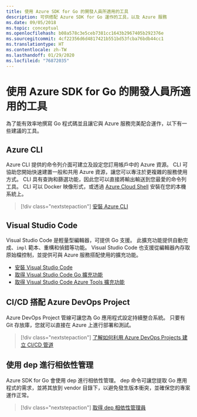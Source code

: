 ```yaml
---
title: 使用 Azure SDK for Go 的開發人員所適用的工具
description: 可供搭配 Azure SDK for Go 運作的工具，以及 Azure 服務
ms.date: 09/05/2018
ms.topic: conceptual
ms.openlocfilehash: b08a578c3e5ceb7381cc1643b2967405b292376e
ms.sourcegitcommit: 4cf22356d6d4817421b551bd53fcba76bdb44cc1
ms.translationtype: HT
ms.contentlocale: zh-TW
ms.lasthandoff: 01/29/2020
ms.locfileid: "76872035"
---
```

# <a name="tools-for-developers-using-the-azure-sdk-for-go"></a>使用 Azure SDK for Go 的開發人員所適用的工具

為了能有效率地撰寫 Go 程式碼並且讓它與 Azure 服務完美配合運作，以下有一些建議的工具。

## <a name="azure-cli"></a>Azure CLI

Azure CLI 提供的命令列介面可建立及設定您訂用帳戶中的 Azure 資源。 CLI 可協助您開始快速建置一般和共用 Azure 資源，讓您可以專注於更複雜的服務使用方式。 CLI 具有查詢和篩選功能，因此您可以直接將輸出輸送到您最愛的命令列工具。 CLI 可以 Docker 映像形式，或透過 [Azure Cloud Shell](https://docs.microsoft.com/azure/cloud-shell/overview) 安裝在您的本機系統上。

> [!div class="nextstepaction"]
> [安裝 Azure CLI](/cli/azure/install-azure-cli)

## <a name="visual-studio-code"></a>Visual Studio Code

Visual Studio Code 是輕量型編輯器，可提供 Go 支援。 此擴充功能提供自動完成、`impl` 範本、重構和偵錯等功能。 Visual Studio Code 也支援從編輯器內存取原始檔控制，並提供可與 Azure 服務搭配使用的擴充功能。

* [安裝 Visual Studio Code](https://code.visualstudio.com/Download)
* [取得 Visual Studio Code Go 擴充功能](https://code.visualstudio.com/docs/languages/go)
* [取得 Visual Studio Code Azure Tools 擴充功能](https://marketplace.visualstudio.com/items?itemName=ms-vscode.vscode-azureextensionpack)

## <a name="cicd-with-azure-devops-project"></a>CI/CD 搭配 Azure DevOps Project

Azure DevOps Project 管線可讓您為 Go 應用程式設定持續整合系統。 只要有 Git 存放庫，您就可以直接在 Azure 上進行部署和測試。

> [!div class="nextstepaction"]
> [了解如何利用 Azure DevOps Projects 建立 CI/CD 管道](/azure/devops-project/azure-devops-project-go)

## <a name="dependency-management-with-dep"></a>使用 dep 進行相依性管理

Azure SDK for Go 會使用 dep 進行相依性管理。 dep 命令可讓您提取 Go 應用程式的需求，並將其放到 vendor 目錄下，以避免發生版本衝突，並確保您的專案運作正常。

> [!div class="nextstepaction"]
> [取得 dep 相依性管理員](https://github.com/golang/dep)
